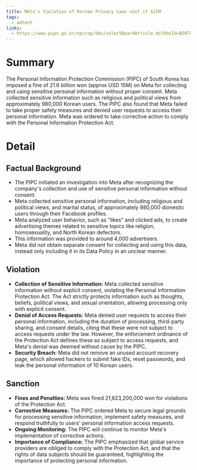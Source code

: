```yaml
---
title: Meta's Violation of Korean Privacy Laws cost it $15M
tags:
  - adtech
links:
  - https://www.pipc.go.kr/np/cop/bbs/selectBoardArticle.do?bbsId=BS074&mCode=C020010000&nttId=10726#LINK
---
```

# Summary

The Personal Information Protection Commission (PIPC) of South Korea has imposed a fine of 21.6 billion won (approx USD 15M) on Meta for collecting and using sensitive personal information without proper consent. Meta collected sensitive information such as religious and political views from approximately 980,000 Korean users. The PIPC also found that Meta failed to take proper safety measures and denied user requests to access their personal information. Meta was ordered to take corrective action to comply with the Personal Information Protection Act.

# Detail

## Factual Background

- The PIPC initiated an investigation into Meta after recognizing the company's collection and use of sensitive personal information without consent.
- Meta collected sensitive personal information, including religious and political views, and marital status, of approximately 980,000 domestic users through their Facebook profiles.
- Meta analyzed user behavior, such as "likes" and clicked ads, to create advertising themes related to sensitive topics like religion, homosexuality, and North Korean defectors.
- This information was provided to around 4,000 advertisers.
- Meta did not obtain separate consent for collecting and using this data, instead only including it in its Data Policy in an unclear manner.

## Violation

- **Collection of Sensitive Information:** Meta collected sensitive information without explicit consent, violating the Personal Information Protection Act. The Act strictly protects information such as thoughts, beliefs, political views, and sexual orientation, allowing processing only with explicit consent.
- **Denial of Access Requests:** Meta denied user requests to access their personal information, including the duration of processing, third-party sharing, and consent details, citing that these were not subject to access requests under the law. However, the enforcement ordinance of the Protection Act defines these as subject to access requests, and Meta's denial was deemed without cause by the PIPC.
- **Security Breach:** Meta did not remove an unused account recovery page, which allowed hackers to submit fake IDs, reset passwords, and leak the personal information of 10 Korean users.

## Sanction

- **Fines and Penalties:** Meta was fined 21,623,200,000 won for violations of the Protection Act.
- **Corrective Measures:** The PIPC ordered Meta to secure legal grounds for processing sensitive information, implement safety measures, and respond truthfully to users' personal information access requests.
- **Ongoing Monitoring:** The PIPC will continue to monitor Meta's implementation of corrective actions.
- **Importance of Compliance:** The PIPC emphasized that global service providers are obliged to comply with the Protection Act, and that the rights of data subjects should be guaranteed, highlighting the importance of protecting personal information.